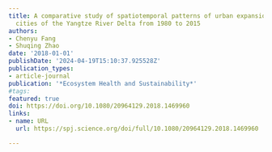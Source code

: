 ```yaml
---
title: A comparative study of spatiotemporal patterns of urban expansion in six major
  cities of the Yangtze River Delta from 1980 to 2015
authors:
- Chenyu Fang
- Shuqing Zhao
date: '2018-01-01'
publishDate: '2024-04-19T15:10:37.925528Z'
publication_types:
- article-journal
publication: '*Ecosystem Health and Sustainability*'
#tags:
featured: true
doi: https://doi.org/10.1080/20964129.2018.1469960
links:
- name: URL
  url: https://spj.science.org/doi/full/10.1080/20964129.2018.1469960

---
```

